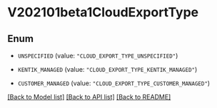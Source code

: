 # V202101beta1CloudExportType

## Enum


* `UNSPECIFIED` (value: `"CLOUD_EXPORT_TYPE_UNSPECIFIED"`)

* `KENTIK_MANAGED` (value: `"CLOUD_EXPORT_TYPE_KENTIK_MANAGED"`)

* `CUSTOMER_MANAGED` (value: `"CLOUD_EXPORT_TYPE_CUSTOMER_MANAGED"`)


[[Back to Model list]](../README.md#documentation-for-models) [[Back to API list]](../README.md#documentation-for-api-endpoints) [[Back to README]](../README.md)


